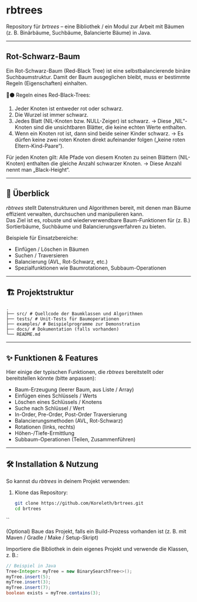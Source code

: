 # rbtrees

Repository für *brtrees* – eine Bibliothek / ein Modul zur Arbeit mit Bäumen (z. B. Binärbäume, Suchbäume, Balancierte Bäume) in Java.

---

## Rot-Schwarz-Baum

Ein Rot-Schwarz-Baum (Red-Black Tree) ist eine selbstbalancierende binäre Suchbaumstruktur.
Damit der Baum ausgeglichen bleibt, muss er bestimmte Regeln (Eigenschaften) einhalten.

🔴⚫ Regeln eines Red-Black-Trees:

1. Jeder Knoten ist entweder rot oder schwarz.
2. Die Wurzel ist immer schwarz.
3. Jedes Blatt (NIL-Knoten bzw. NULL-Zeiger) ist schwarz.
→ Diese „NIL“-Knoten sind die unsichtbaren Blätter, die keine echten Werte enthalten.
4. Wenn ein Knoten rot ist, dann sind beide seiner Kinder schwarz.
→ Es dürfen keine zwei roten Knoten direkt aufeinander folgen („keine roten Eltern-Kind-Paare“).

Für jeden Knoten gilt:
Alle Pfade von diesem Knoten zu seinen Blättern (NIL-Knoten) enthalten die gleiche Anzahl schwarzer Knoten.
→ Diese Anzahl nennt man „Black-Height“.

---

## 📖 Überblick

*rbtrees* stellt Datenstrukturen und Algorithmen bereit, mit denen man Bäume effizient verwalten, durchsuchen und manipulieren kann.  
Das Ziel ist es, robuste und wiederverwendbare Baum-Funktionen für (z. B.) Sortierbäume, Suchbäume und Balancierungsverfahren zu bieten.

Beispiele für Einsatzbereiche:

- Einfügen / Löschen in Bäumen  
- Suchen / Traversieren  
- Balancierung (AVL, Rot-Schwarz, etc.)  
- Spezialfunktionen wie Baumrotationen, Subbaum-Operationen  

---

## 🏗️ Projektstruktur

```text
.
├── src/ # Quellcode der Baumklassen und Algorithmen
├── tests/ # Unit-Tests für Baumoperationen
├── examples/ # Beispielprogramme zur Demonstration
├── docs/ # Dokumentation (falls vorhanden)
└── README.md
```

---

## ✨ Funktionen & Features

Hier einige der typischen Funktionen, die *rbtrees* bereitstellt oder bereitstellen könnte (bitte anpassen):

- Baum-Erzeugung (leerer Baum, aus Liste / Array)  
- Einfügen eines Schlüssels / Werts  
- Löschen eines Schlüssels / Knotens  
- Suche nach Schlüssel / Wert  
- In-Order, Pre-Order, Post-Order Traversierung  
- Balancierungsmethoden (AVL, Rot-Schwarz)  
- Rotationen (links, rechts)  
- Höhen-/Tiefe-Ermittlung  
- Subbaum-Operationen (Teilen, Zusammenführen)  

---

## 🛠️ Installation & Nutzung

So kannst du *rbtrees* in deinem Projekt verwenden:

1. Klone das Repository:
   ```bash
   git clone https://github.com/Koreleth/brtrees.git
   cd brtrees
  ``

(Optional) Baue das Projekt, falls ein Build-Prozess vorhanden ist (z. B. mit Maven / Gradle / Make / Setup-Skript)

Importiere die Bibliothek in dein eigenes Projekt und verwende die Klassen, z. B.:
```java
// Beispiel in Java
Tree<Integer> myTree = new BinarySearchTree<>();
myTree.insert(5);
myTree.insert(3);
myTree.insert(7);
boolean exists = myTree.contains(3);
```
